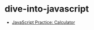 # dive-into-javascript

- [JavaScript Practice: Calculator](https://calculator-practice-js.netlify.app/)

